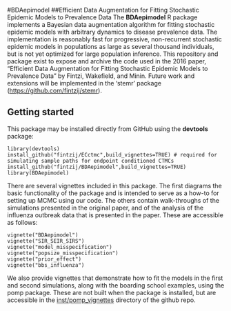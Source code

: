 <!-- README.md is generated from README.Rmd. Please edit that file -->
\#BDAepimodel \#\#Efficient Data Augmentation for Fitting Stochastic
Epidemic Models to Prevalence Data The **BDAepimodel** R package
implements a Bayesian data augmentation algorithm for fitting stochastic
epidemic models with arbitrary dynamics to disease prevalence data. The
implementation is reasonably fast for progressive, non-recurrent
stochastic epidemic models in populations as large as several thousand
individuals, but is not yet optimized for large population inference.
This repository and package exist to expose and archive the code used in
the 2016 paper, “Efficient Data Augmentation for Fitting Stochastic
Epidemic Models to Prevalence Data” by Fintzi, Wakefield, and Minin.
Future work and extensions will be implemented in the ‘stemr’ package
(<a href="https://github.com/fintzij/stemr" class="uri">https://github.com/fintzij/stemr</a>).

Getting started
---------------

This package may be installed directly from GitHub using the
**devtools** package:

    library(devtools)
    install_github("fintzij/ECctmc",build_vignettes=TRUE) # required for simulating sample paths for endpoint conditioned CTMCs
    install_github("fintzij/BDAepimodel",build_vignettes=TRUE) 
    library(BDAepimodel)

There are several vignettes included in this package. The first diagrams
the basic functionality of the package and is intended to serve as a
how-to for setting up MCMC using our code. The others contain
walk-throughs of the simulations presented in the original paper, and of
the analysis of the influenza outbreak data that is presented in the
paper. These are accessible as follows:

    vignette("BDAepimodel") 
    vignette("SIR_SEIR_SIRS")
    vignette("model_misspecification")
    vignette("popsize_misspecification")
    vignette("prior_effect")
    vignette("bbs_influenza")

We also provide vignettes that demonstrate how to fit the models in the
first and second simulations, along with the boarding school examples,
using the pomp package. These are not built when the package is
installed, but are accessible in the
[inst/pomp\_vignettes](https://github.com/fintzij/BDAepimodel/tree/master/inst/pomp_vignettes)
directory of the github repo.
